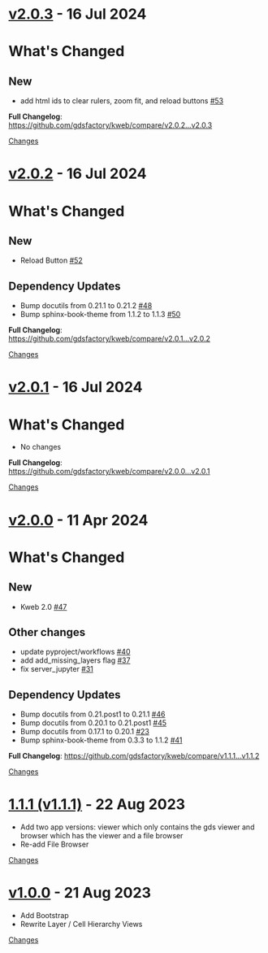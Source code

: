 <a name="v2.0.3"></a>
# [v2.0.3](https://github.com/gdsfactory/kweb/releases/tag/v2.0.3) - 16 Jul 2024

# What's Changed

## New

- add html ids to clear rulers, zoom fit, and reload buttons [#53](https://github.com/gdsfactory/kweb/pull/53)

**Full Changelog**: https://github.com/gdsfactory/kweb/compare/v2.0.2...v2.0.3


[Changes][v2.0.3]


<a name="v2.0.2"></a>
# [v2.0.2](https://github.com/gdsfactory/kweb/releases/tag/v2.0.2) - 16 Jul 2024

# What's Changed

## New

- Reload Button [#52](https://github.com/gdsfactory/kweb/pull/52)

## Dependency Updates

- Bump docutils from 0.21.1 to 0.21.2 [#48](https://github.com/gdsfactory/kweb/pull/48)
- Bump sphinx-book-theme from 1.1.2 to 1.1.3 [#50](https://github.com/gdsfactory/kweb/pull/50)

**Full Changelog**: https://github.com/gdsfactory/kweb/compare/v2.0.1...v2.0.2


[Changes][v2.0.2]


<a name="v2.0.1"></a>
# [v2.0.1](https://github.com/gdsfactory/kweb/releases/tag/v2.0.1) - 16 Jul 2024

# What's Changed

* No changes

**Full Changelog**: https://github.com/gdsfactory/kweb/compare/v2.0.0...v2.0.1


[Changes][v2.0.1]


<a name="v2.0.0"></a>
# [v2.0.0](https://github.com/gdsfactory/kweb/releases/tag/v2.0.0) - 11 Apr 2024

# What's Changed

## New

- Kweb 2.0 [#47](https://github.com/gdsfactory/kweb/pull/47)

## Other changes

- update pyproject/workflows [#40](https://github.com/gdsfactory/kweb/pull/40)
- add add_missing_layers flag [#37](https://github.com/gdsfactory/kweb/pull/37)
- fix server_jupyter [#31](https://github.com/gdsfactory/kweb/pull/31)

## Dependency Updates

- Bump docutils from 0.21.post1 to 0.21.1 [#46](https://github.com/gdsfactory/kweb/pull/46)
- Bump docutils from 0.20.1 to 0.21.post1 [#45](https://github.com/gdsfactory/kweb/pull/45)
- Bump docutils from 0.17.1 to 0.20.1 [#23](https://github.com/gdsfactory/kweb/pull/23)
- Bump sphinx-book-theme from 0.3.3 to 1.1.2 [#41](https://github.com/gdsfactory/kweb/pull/41)

**Full Changelog**: https://github.com/gdsfactory/kweb/compare/v1.1.1...v1.1.2


[Changes][v2.0.0]


<a name="v1.1.1"></a>
# [1.1.1 (v1.1.1)](https://github.com/gdsfactory/kweb/releases/tag/v1.1.1) - 22 Aug 2023

* Add two app versions: viewer which only contains the gds viewer and browser which has the viewer and a file browser
* Re-add File Browser

[Changes][v1.1.1]


<a name="v1.0.0"></a>
# [v1.0.0](https://github.com/gdsfactory/kweb/releases/tag/v1.0.0) - 21 Aug 2023

* Add Bootstrap
* Rewrite Layer / Cell Hierarchy Views

[Changes][v1.0.0]


[v2.0.3]: https://github.com/gdsfactory/kweb/compare/v2.0.2...v2.0.3
[v2.0.2]: https://github.com/gdsfactory/kweb/compare/v2.0.1...v2.0.2
[v2.0.1]: https://github.com/gdsfactory/kweb/compare/v2.0.0...v2.0.1
[v2.0.0]: https://github.com/gdsfactory/kweb/compare/v1.1.1...v2.0.0
[v1.1.1]: https://github.com/gdsfactory/kweb/compare/v1.0.0...v1.1.1
[v1.0.0]: https://github.com/gdsfactory/kweb/tree/v1.0.0

<!-- Generated by https://github.com/rhysd/changelog-from-release v3.7.2 -->
